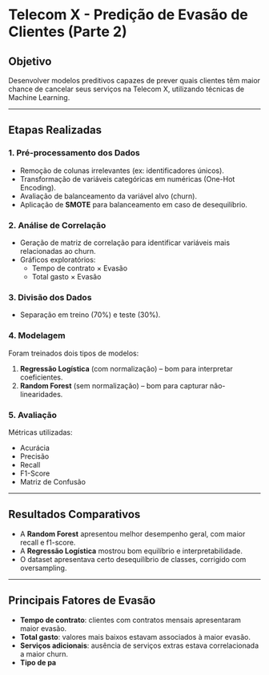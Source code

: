 #  Telecom X - Predição de Evasão de Clientes (Parte 2)

## Objetivo
Desenvolver modelos preditivos capazes de prever quais clientes têm maior chance de cancelar seus serviços na Telecom X, utilizando técnicas de Machine Learning.

---

##  Etapas Realizadas

### 1. Pré-processamento dos Dados
- Remoção de colunas irrelevantes (ex: identificadores únicos).
- Transformação de variáveis categóricas em numéricas (One-Hot Encoding).
- Avaliação de balanceamento da variável alvo (churn).
- Aplicação de **SMOTE** para balanceamento em caso de desequilíbrio.

### 2. Análise de Correlação
- Geração de matriz de correlação para identificar variáveis mais relacionadas ao churn.
- Gráficos exploratórios:
  - Tempo de contrato × Evasão
  - Total gasto × Evasão

### 3. Divisão dos Dados
- Separação em treino (70%) e teste (30%).

### 4. Modelagem
Foram treinados dois tipos de modelos:
1. **Regressão Logística** (com normalização) – bom para interpretar coeficientes.
2. **Random Forest** (sem normalização) – bom para capturar não-linearidades.

### 5. Avaliação
Métricas utilizadas:
- Acurácia
- Precisão
- Recall
- F1-Score
- Matriz de Confusão

---

## Resultados Comparativos

- A **Random Forest** apresentou melhor desempenho geral, com maior recall e f1-score.
- A **Regressão Logística** mostrou bom equilíbrio e interpretabilidade.
- O dataset apresentava certo desequilíbrio de classes, corrigido com oversampling.

---

## Principais Fatores de Evasão

- **Tempo de contrato**: clientes com contratos mensais apresentaram maior evasão.
- **Total gasto**: valores mais baixos estavam associados à maior evasão.
- **Serviços adicionais**: ausência de serviços extras estava correlacionada a maior churn.
- **Tipo de pa**
